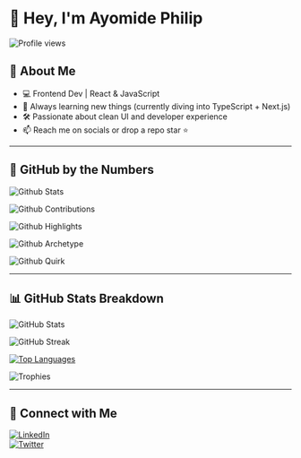 # 👋 Hey, I'm Ayomide Philip

![Profile views](https://komarev.com/ghpvc/?username=Ayomide-Philip&label=Profile%20views&color=0e75b6&style=flat)

## 🚀 About Me

- 💻 Frontend Dev | React & JavaScript
- 🧠 Always learning new things (currently diving into TypeScript + Next.js)
- 🛠 Passionate about clean UI and developer experience
- 📫 Reach me on socials or drop a repo star ⭐

---

## 🧮 GitHub by the Numbers

![Github Stats](https://greptile-stats.vercel.app/api/widget/Ayomide-Philip/stats)

![Github Contributions](https://greptile-stats.vercel.app/api/widget/Ayomide-Philip/contributions)

![Github Highlights](https://greptile-stats.vercel.app/api/widget/Ayomide-Philip/highlights)

![Github Archetype](https://greptile-stats.vercel.app/api/widget/Ayomide-Philip/archtype)

![Github Quirk](https://greptile-stats.vercel.app/api/widget/Ayomide-Philip/quirk)

---

## 📊 GitHub Stats Breakdown

![GitHub Stats](https://github-readme-stats.vercel.app/api?username=Ayomide-Philip&show_icons=true&theme=radical&hide_border=true)

![GitHub Streak](https://github-readme-streak-stats.herokuapp.com/?user=Ayomide-Philip&theme=radical&hide_border=true)

[![Top Languages](https://github-readme-stats.vercel.app/api/top-langs/?username=Ayomide-Philip&layout=donut-vertical)](https://github.com/anuraghazra/github-readme-stats)

![Trophies](https://github-profile-trophy.vercel.app/?username=Ayomide-Philip&theme=radical&no-frame=true&no-bg=true&margin-w=4)

---

## 🔗 Connect with Me

[![LinkedIn](https://img.shields.io/badge/-LinkedIn-blue?style=flat-square&logo=linkedin&link=https://www.linkedin.com/in/your-profile)](https://www.linkedin.com/in/your-profile)  
[![Twitter](https://img.shields.io/badge/-Twitter-1DA1F2?style=flat-square&logo=twitter&link=https://twitter.com/your-handle)](https://twitter.com/your-handle)
